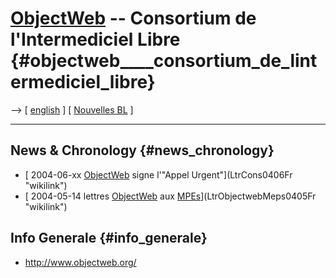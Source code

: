 # [ObjectWeb](ObjectWeb "wikilink") \-- Consortium de l\'Intermediciel Libre {#objectweb____consortium_de_lintermediciel_libre}

\--\> \[ [ english](ObjectwebEn "wikilink") \] \[ [ Nouvelles
BL](SwpatcninoFr "wikilink") \]

------------------------------------------------------------------------

## News & Chronology {#news_chronology}

-   [ 2004-06-xx [ObjectWeb](ObjectWeb "wikilink") signe l\'\"Appel
    Urgent\"](LtrCons0406Fr "wikilink")
-   [ 2004-05-14 lettres [ObjectWeb](ObjectWeb "wikilink") aux
    [MPEs](MPEs "wikilink")](LtrObjectwebMeps0405Fr "wikilink")

## Info Generale {#info_generale}

-   <http://www.objectweb.org/>
